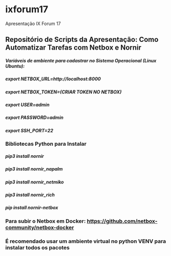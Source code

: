 # ixforum17
Apresentação IX Forum 17

## Repositório de Scripts da Apresentação: Como Automatizar Tarefas com Netbox e Nornir

##### Variáveis de ambiente para cadastrar no Sistema Operacional (Linux Ubuntu):

##### export NETBOX_URL=http://localhost:8000
##### export NETBOX_TOKEN=(CRIAR TOKEN NO NETBOX)
##### export USER=admin
##### export PASSWORD=admin
##### export SSH_PORT=22

### Bibliotecas Python para Instalar

##### pip3 install nornir
##### pip3 install nornir_napalm
##### pip3 install nornir_netmiko
##### pip3 install nornir_rich
##### pip install nornir-netbox

### Para subir o Netbox em Docker: https://github.com/netbox-community/netbox-docker

### É recomendado usar um ambiente virtual no python VENV para instalar todos os pacotes

